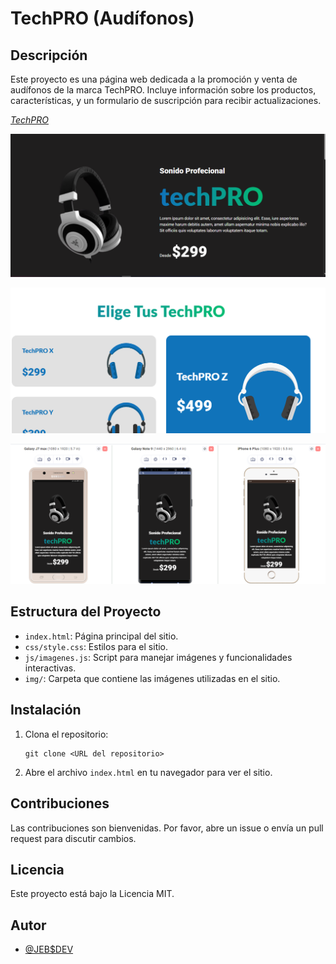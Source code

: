 # TechPRO (Audífonos)

## Descripción
Este proyecto es una página web dedicada a la promoción y venta de audífonos de la marca TechPRO. Incluye información sobre los productos, características, y un formulario de suscripción para recibir actualizaciones.

*[TechPRO](https://techpro-2025.netlify.app)*

![image](img/techPRO.png)

![image](https://github.com/JEB76-22/techPRO/blob/2c5be6ec3a22f9e63cbb7a19e5f261a2fbaea7ca/img/techPRPO2.png)

![image](https://github.com/JEB76-22/techPRO/blob/7b66234e1de7554fa95d29e6ed66bfd7c7cee199/img/techPRPO3.png)


## Estructura del Proyecto
- `index.html`: Página principal del sitio.
- `css/style.css`: Estilos para el sitio.
- `js/imagenes.js`: Script para manejar imágenes y funcionalidades interactivas.
- `img/`: Carpeta que contiene las imágenes utilizadas en el sitio.

## Instalación
1. Clona el repositorio:
   ```
   git clone <URL del repositorio>
   ```
2. Abre el archivo `index.html` en tu navegador para ver el sitio.

## Contribuciones
Las contribuciones son bienvenidas. Por favor, abre un issue o envía un pull request para discutir cambios.

## Licencia
Este proyecto está bajo la Licencia MIT.
## Autor
- [@JEB$DEV](https://www.github.com/JEB76-22)
